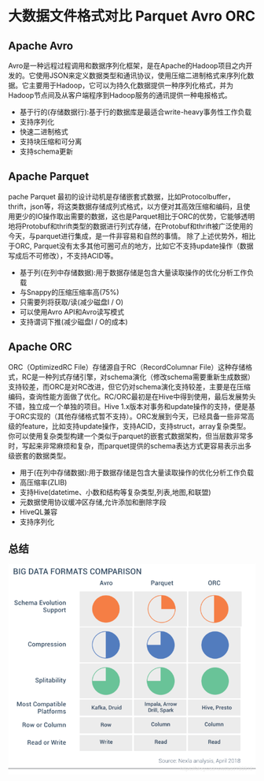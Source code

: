 # 大数据文件格式对比 Parquet Avro ORC

## Apache Avro

Avro是一种远程过程调用和数据序列化框架，是在Apache的Hadoop项目之内开发的。它使用JSON来定义数据类型和通讯协议，使用压缩二进制格式来序列化数据。它主要用于Hadoop，它可以为持久化数据提供一种序列化格式，并为Hadoop节点间及从客户端程序到Hadoop服务的通讯提供一种电报格式。

* 基于行的(存储数据行):基于行的数据库是最适合write-heavy事务性工作负载
* 支持序列化
* 快速二进制格式
* 支持块压缩和可分离
* 支持schema更新


## Apache Parquet

pache Parquet 最初的设计动机是存储嵌套式数据，比如Protocolbuffer，thrift，json等，将这类数据存储成列式格式，以方便对其高效压缩和编码，且使用更少的IO操作取出需要的数据，这也是Parquet相比于ORC的优势，它能够透明地将Protobuf和thrift类型的数据进行列式存储，在Protobuf和thrift被广泛使用的今天，与parquet进行集成，是一件非容易和自然的事情。 除了上述优势外，相比于ORC, Parquet没有太多其他可圈可点的地方，比如它不支持update操作（数据写成后不可修改），不支持ACID等。

* 基于列(在列中存储数据):用于数据存储是包含大量读取操作的优化分析工作负载
* 与Snappy的压缩压缩率高(75%)
* 只需要列将获取/读(减少磁盘I / O)
* 可以使用Avro API和Avro读写模式
* 支持谓词下推(减少磁盘I / O的成本)


## Apache ORC

ORC（OptimizedRC File）存储源自于RC（RecordColumnar File）这种存储格式，RC是一种列式存储引擎，对schema演化（修改schema需要重新生成数据）支持较差，而ORC是对RC改进，但它仍对schema演化支持较差，主要是在压缩编码，查询性能方面做了优化。RC/ORC最初是在Hive中得到使用，最后发展势头不错，独立成一个单独的项目。Hive 1.x版本对事务和update操作的支持，便是基于ORC实现的（其他存储格式暂不支持）。ORC发展到今天，已经具备一些非常高级的feature，比如支持update操作，支持ACID，支持struct，array复杂类型。你可以使用复杂类型构建一个类似于parquet的嵌套式数据架构，但当层数非常多时，写起来非常麻烦和复杂，而parquet提供的schema表达方式更容易表示出多级嵌套的数据类型。

* 用于(在列中存储数据):用于数据存储是包含大量读取操作的优化分析工作负载
* 高压缩率(ZLIB)
* 支持Hive(datetime、小数和结构等复杂类型,列表,地图,和联盟)
* 元数据使用协议缓冲区存储,允许添加和删除字段
* HiveQL兼容
* 支持序列化

##  总结

![](Images/8.png)
